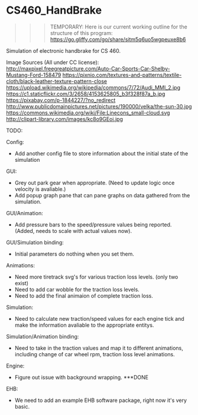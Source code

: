 # CS460_HandBrake

>>> TEMPORARY: Here is our current working outline for the structure of this program:
        https://go.gliffy.com/go/share/sitm5q6uo5wgpeuxe8b6

Simulation of electronic handbrake for CS 460.


Image Sources (All under CC license):
http://maxpixel.freegreatpicture.com/Auto-Car-Sports-Car-Shelby-Mustang-Ford-158479
https://pixnio.com/textures-and-patterns/textile-cloth/black-leather-texture-pattern-close
https://upload.wikimedia.org/wikipedia/commons/7/72/Audi_MMI_2.jpg
https://c1.staticflickr.com/3/2658/4153625805_b3f328f87a_b.jpg
https://pixabay.com/p-1844227/?no_redirect
http://www.publicdomainpictures.net/pictures/190000/velka/the-sun-30.jpg
https://commons.wikimedia.org/wiki/File:Linecons_small-cloud.svg
http://clipart-library.com/images/kc8o9GEoi.jpg


TODO:

Config:
* Add another config file to store information about the initial state of the simulation

GUI:
* Grey out park gear when appropriate. (Need to update logic once velocity is avaliable.)
* Add popup graph pane that can pane graphs on data gathered from the simulation. 

GUI/Animation:
* Add pressure bars to the speed/pressure values being reported. (Added, needs to scale with actual values now).

GUI/Simulation binding:
* Initial parameters do nothing when you set them.

Animations:
* Need more tiretrack svg's for various traction loss levels. (only two exist)
* Need to add car wobble for the traction loss levels.
* Need to add the final animaion of complete traction loss.

Simulation:
* Need to calculate new traction/speed values for each engine tick and make the information avaliable
to the appropriate entitys. 

Simulation/Animation binding:
* Need to take in the traction values and map it to different animations, including change of car
wheel rpm, traction loss level animations.

Engine:
* Figure out issue with background wrapping. ***DONE

EHB:
* We need to add an example EHB software package, right now it's very basic.


